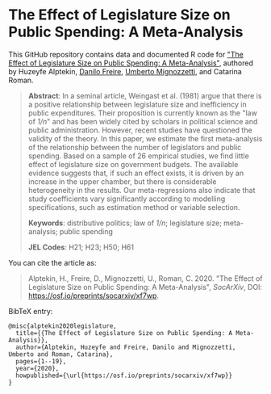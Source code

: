 # The Effect of Legislature Size on Public Spending: A Meta-Analysis

This GitHub repository contains data and documented R code for ["The Effect of Legislature Size on Public Spending: A Meta-Analysis"](https://osf.io/preprints/socarxiv/xf7wp), authored by Huzeyfe Alptekin, [Danilo Freire](http://danilofreire.github.io), [Umberto Mignozzetti](http://umbertomig.com), and Catarina Roman. 

> **Abstract**: In a seminal article, Weingast et al. (1981) argue that there is a positive relationship between legislature size and inefficiency in public expenditures. Their proposition is currently known as the "law of _1/n_" and has been widely cited by scholars in political science and public administration. However, recent studies have questioned the validity of the theory. In this paper, we estimate the first meta-analysis of the relationship between the number of legislators and public spending. Based on a sample of 26 empirical studies, we find little effect of legislature size on government budgets. The available evidence suggests that, if such an effect exists, it is driven by an increase in the upper chamber, but there is considerable heterogeneity in the results. Our meta-regressions also indicate that study coefficients vary significantly according to modelling specifications, such as estimation method or variable selection.
>
> **Keywords**: distributive politics; law of _1/n_; legislature size; meta-analysis; public spending
>
> **JEL Codes**: H21; H23; H50; H61

You can cite the article as: 

> Alptekin, H., Freire, D., Mignozzetti, U., Roman, C. 2020. "The Effect of Legislature Size on Public Spending: A Meta-Analysis", _SocArXiv_, DOI: <https://osf.io/preprints/socarxiv/xf7wp>.

BibTeX entry:

```
@misc{alptekin2020legislature,
  title={{The Effect of Legislature Size on Public Spending: A Meta-Analysis}},
  author={Alptekin, Huzeyfe and Freire, Danilo and Mignozzetti, Umberto and Roman, Catarina},
  pages={1--19},
  year={2020},
  howpublished={\url{https://osf.io/preprints/socarxiv/xf7wp}}
}
```
